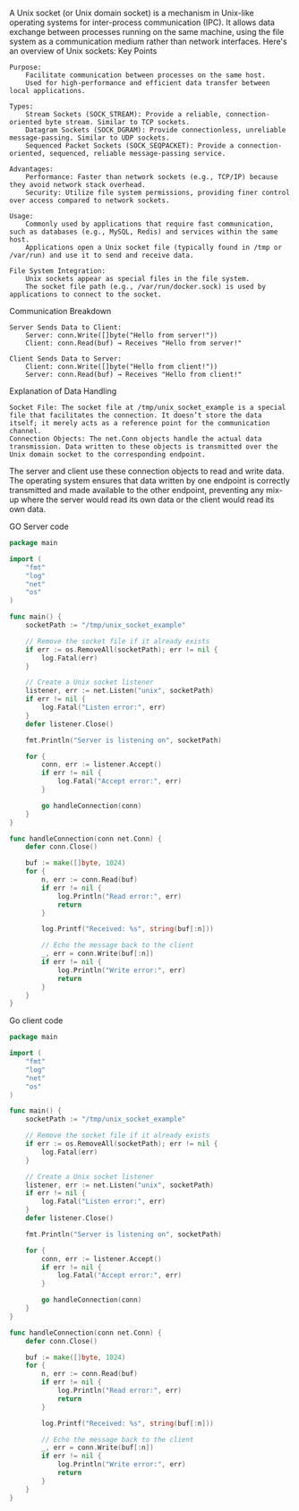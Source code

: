 A Unix socket (or Unix domain socket) is a mechanism in Unix-like operating systems for inter-process communication (IPC). It allows data exchange between processes running on the same machine, using the file system as a communication medium rather than network interfaces. Here's an overview of Unix sockets:
Key Points

    Purpose:
        Facilitate communication between processes on the same host.
        Used for high-performance and efficient data transfer between local applications.

    Types:
        Stream Sockets (SOCK_STREAM): Provide a reliable, connection-oriented byte stream. Similar to TCP sockets.
        Datagram Sockets (SOCK_DGRAM): Provide connectionless, unreliable message-passing. Similar to UDP sockets.
        Sequenced Packet Sockets (SOCK_SEQPACKET): Provide a connection-oriented, sequenced, reliable message-passing service.

    Advantages:
        Performance: Faster than network sockets (e.g., TCP/IP) because they avoid network stack overhead.
        Security: Utilize file system permissions, providing finer control over access compared to network sockets.

    Usage:
        Commonly used by applications that require fast communication, such as databases (e.g., MySQL, Redis) and services within the same host.
        Applications open a Unix socket file (typically found in /tmp or /var/run) and use it to send and receive data.

    File System Integration:
        Unix sockets appear as special files in the file system.
        The socket file path (e.g., /var/run/docker.sock) is used by applications to connect to the socket.


Communication Breakdown

    Server Sends Data to Client:
        Server: conn.Write([]byte("Hello from server!"))
        Client: conn.Read(buf) → Receives "Hello from server!"

    Client Sends Data to Server:
        Client: conn.Write([]byte("Hello from client!"))
        Server: conn.Read(buf) → Receives "Hello from client!"

Explanation of Data Handling

    Socket File: The socket file at /tmp/unix_socket_example is a special file that facilitates the connection. It doesn’t store the data itself; it merely acts as a reference point for the communication channel.
    Connection Objects: The net.Conn objects handle the actual data transmission. Data written to these objects is transmitted over the Unix domain socket to the corresponding endpoint.

The server and client use these connection objects to read and write data. The operating system ensures that data written by one endpoint is correctly transmitted and made available to the other endpoint, preventing any mix-up where the server would read its own data or the client would read its own data.

GO Server code 
```go
package main

import (
    "fmt"
    "log"
    "net"
    "os"
)

func main() {
    socketPath := "/tmp/unix_socket_example"

    // Remove the socket file if it already exists
    if err := os.RemoveAll(socketPath); err != nil {
        log.Fatal(err)
    }

    // Create a Unix socket listener
    listener, err := net.Listen("unix", socketPath)
    if err != nil {
        log.Fatal("Listen error:", err)
    }
    defer listener.Close()

    fmt.Println("Server is listening on", socketPath)

    for {
        conn, err := listener.Accept()
        if err != nil {
            log.Fatal("Accept error:", err)
        }

        go handleConnection(conn)
    }
}

func handleConnection(conn net.Conn) {
    defer conn.Close()

    buf := make([]byte, 1024)
    for {
        n, err := conn.Read(buf)
        if err != nil {
            log.Println("Read error:", err)
            return
        }

        log.Printf("Received: %s", string(buf[:n]))

        // Echo the message back to the client
        _, err = conn.Write(buf[:n])
        if err != nil {
            log.Println("Write error:", err)
            return
        }
    }
}
```
Go client code
```go
package main

import (
    "fmt"
    "log"
    "net"
    "os"
)

func main() {
    socketPath := "/tmp/unix_socket_example"

    // Remove the socket file if it already exists
    if err := os.RemoveAll(socketPath); err != nil {
        log.Fatal(err)
    }

    // Create a Unix socket listener
    listener, err := net.Listen("unix", socketPath)
    if err != nil {
        log.Fatal("Listen error:", err)
    }
    defer listener.Close()

    fmt.Println("Server is listening on", socketPath)

    for {
        conn, err := listener.Accept()
        if err != nil {
            log.Fatal("Accept error:", err)
        }

        go handleConnection(conn)
    }
}

func handleConnection(conn net.Conn) {
    defer conn.Close()

    buf := make([]byte, 1024)
    for {
        n, err := conn.Read(buf)
        if err != nil {
            log.Println("Read error:", err)
            return
        }

        log.Printf("Received: %s", string(buf[:n]))

        // Echo the message back to the client
        _, err = conn.Write(buf[:n])
        if err != nil {
            log.Println("Write error:", err)
            return
        }
    }
}
```
